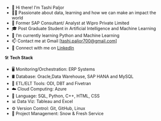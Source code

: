 
- 👋 Hi there! I’m Tashi Paljor
- :man_technologist: Passionate about data, learning and how we can make an impact the world
- 💼 Former SAP Consultant/ Analyst at Wipro Private Limited
- 🎓 Post Graduate Student in Artificial Intelligence and Machine Learning
- 🌱 I’m currently learning Python and Machine Learning
- 📫 Contact me at Gmail [tashi.paljor700@gmail.com]
- :link: Connect with me on [LinkedIn](https://www.linkedin.com/in/tashipaljor/)


:hammer_and_wrench: **Tech Stack**


- :desktop_computer: Monitoring/Orchestration: ERP Systems
- 🛢  Database: Oracle,Data Warehouse, SAP HANA and MySQL
- :hammer: ETL/ELT Tools: ODI, DBT and Fivetran
- :cloud: Cloud Computing: Azure
- :wrench:  Language: SQL, Python, C++, HTML, CSS
- :bar_chart: Data Viz: Tableau and Excel
- :gear: Version Control: Git, GitHub, Linux
- :memo: Project Management: Snow & Fresh Service
